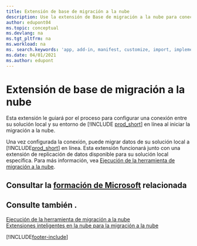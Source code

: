 ```yaml
---
title: Extensión de base de migración a la nube
description: Use la extensión de Base de migración a la nube para conectar su solución local con Business Central Online.
author: edupont04
ms.topic: conceptual
ms.devlang: na
ms.tgt_pltfrm: na
ms.workload: na
ms. search.keywords: 'app, add-in, manifest, customize, import, implement'
ms.date: 04/01/2021
ms.author: edupont
---
```


# <a name="cloud-migration-base-extension" />Extensión de base de migración a la nube

Esta extensión le guiará por el proceso para configurar una conexión entre su solución local y su entorno de [!INCLUDE [prod_short](includes/prod_short.md)] en línea al iniciar la migración a la nube.  

Una vez configurada la conexión, puede migrar datos de su solución local a [!INCLUDE[prod_short](includes/prod_short.md)] en línea. Esta extensión funcionará junto con una extensión de replicación de datos disponible para su solución local específica. Para más información, vea [Ejecución de la herramienta de migración a la nube](/dynamics365/business-central/dev-itpro/administration/migration-tool).  

## <a name="see-related-microsoft-training" />Consultar la [formación de Microsoft](/training/modules/connect-intelligent-cloud-dynamics-365-business-central/) relacionada

## <a name="see-also" />Consulte también .

[Ejecución de la herramienta de migración a la nube](/dynamics365/business-central/dev-itpro/administration/migration-tool)  
[Extensiones inteligentes en la nube para la migración a la nube](ui-extensions-data-replication.md)  


[!INCLUDE[footer-include](includes/footer-banner.md)]
